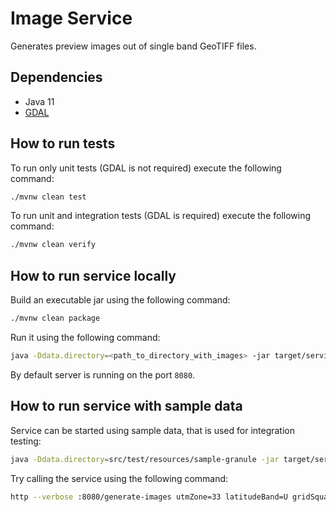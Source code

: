 # Image Service

Generates preview images out of single band GeoTIFF files.

## Dependencies

- Java 11
- [GDAL](https://www.gdal.org/)

## How to run tests

To run only unit tests (GDAL is not required) execute the following command: 

```bash
./mvnw clean test
```

To run unit and integration tests (GDAL is required) execute the following command:

```bash
./mvnw clean verify
```

## How to run service locally

Build an executable jar using the following command:

```bash
./mvnw clean package
```

Run it using the following command:

```bash
java -Ddata.directory=<path_to_directory_with_images> -jar target/service.jar
```

By default server is running on the port `8080`.


## How to run service with sample data

Service can be started using sample data, that is used for integration testing:

```bash
java -Ddata.directory=src/test/resources/sample-granule -jar target/service.jar
```

Try calling the service using the following command:

```bash
http --verbose :8080/generate-images utmZone=33 latitudeBand=U gridSquare=UP date="2018-08-04" channelMap=vegetation
```
